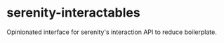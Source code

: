 # serenity-interactables
Opinionated interface for serenity's interaction API to reduce boilerplate.
